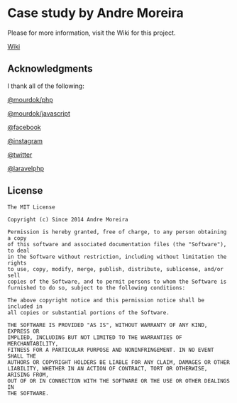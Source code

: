 # Case study by Andre Moreira #

Please for more information, visit the Wiki for this project.

[Wiki](https://github.com/mourdok/spix-social/wiki/Home)

## Acknowledgments ##

I thank all of the following:

[@mourdok/php](http://twitter.com/mourdok/php)

[@mourdok/javascript](http://twitter.com/mourdok/javascript)

[@facebook](https://twitter.com/facebook)

[@instagram](https://twitter.com/instagram)

[@twitter](https://twitter.com/twitter)

[@laravelphp](https://twitter.com/laravelphp)

## License ##

	The MIT License

	Copyright (c) Since 2014 Andre Moreira

	Permission is hereby granted, free of charge, to any person obtaining a copy
	of this software and associated documentation files (the "Software"), to deal
	in the Software without restriction, including without limitation the rights
	to use, copy, modify, merge, publish, distribute, sublicense, and/or sell
	copies of the Software, and to permit persons to whom the Software is
	furnished to do so, subject to the following conditions:

	The above copyright notice and this permission notice shall be included in
	all copies or substantial portions of the Software.

	THE SOFTWARE IS PROVIDED "AS IS", WITHOUT WARRANTY OF ANY KIND, EXPRESS OR
	IMPLIED, INCLUDING BUT NOT LIMITED TO THE WARRANTIES OF MERCHANTABILITY,
	FITNESS FOR A PARTICULAR PURPOSE AND NONINFRINGEMENT. IN NO EVENT SHALL THE
	AUTHORS OR COPYRIGHT HOLDERS BE LIABLE FOR ANY CLAIM, DAMAGES OR OTHER
	LIABILITY, WHETHER IN AN ACTION OF CONTRACT, TORT OR OTHERWISE, ARISING FROM,
	OUT OF OR IN CONNECTION WITH THE SOFTWARE OR THE USE OR OTHER DEALINGS IN
	THE SOFTWARE.